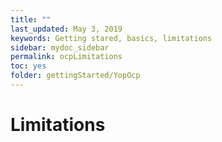 ```yaml
---
title: ""
last_updated: May 3, 2019
keywords: Getting stared, basics, limitations
sidebar: mydoc_sidebar
permalink: ocpLimitations
toc: yes
folder: gettingStarted/YopOcp
---
```

# Limitations
